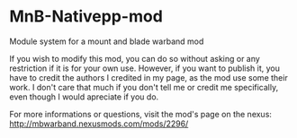 MnB-Nativepp-mod
================

Module system for a mount and blade warband mod

If you wish to modify this mod, you can do so without asking or any restriction if it is for your own use.
However, if you want to publish it, you have to credit the authors I credited in my page, as the mod use some their work.
I don't care that much if you don't tell me or credit me specifically, even though I would apreciate if you do.

For more informations or questions, visit the mod's page on the nexus:
http://mbwarband.nexusmods.com/mods/2296/